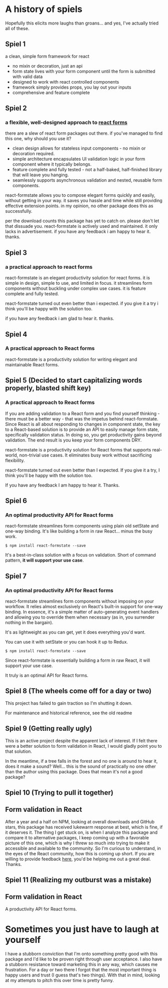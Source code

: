 # A history of spiels

Hopefully this elicits more laughs than groans... and yes, I've actually tried all of these.

## Spiel 1

a clean, simple form framework for react

- no mixin or decoration, just an api
- form state lives with your form component until the form is submitted with valid data
- designed to work with react controlled components
- framework simply provides props, you lay out your inputs
- comprehensive and feature complete

## Spiel 2

### a flexible, well-designed approach to [react forms](https://facebook.github.io/react/docs/forms.html)

there are a slew of react form packages out there. if you've managed to find this one, why should you use it?

- clean design allows for stateless input components - no mixin or decoration required.
- simple architecture encapsulates UI validation logic in your form component where it typically belongs.
- feature complete and fully tested - not a half-baked, half-finished library that will leave you hanging.
- seamlessly supports asynchronous validation and nested, reusable form components.

react-formstate allows you to compose elegant forms quickly and easily, without getting in your way. it saves you hassle and time while still providing effective extension points. in my opinion, no other package does this as successfully.

per the download counts this package has yet to catch on. please don't let that dissuade you. react-formstate is actively used and maintained. it only lacks in advertisement. if you have any feedback i am happy to hear it. thanks.

## Spiel 3

### a practical approach to react forms

react-formstate is an elegant productivity solution for react forms. it is simple in design, simple to use, and limited in focus. it streamlines form components without buckling under complex use cases. it is feature complete and fully tested.

react-formstate turned out even better than i expected. if you give it a try i think you'll be happy with the solution too.

if you have any feedback i am glad to hear it. thanks.

## Spiel 4

### A practical approach to React forms

react-formstate is a productivity solution for writing elegant and maintainable React forms.

## Spiel 5 (Decided to start capitalizing words properly, blasted shift key)

### A practical approach to React forms

If you are adding validation to a React form and you find yourself thinking - there must be a better way - that was the impetus behind react-formstate. Since React is all about responding to changes in component state, the key to a React-based solution is to provide an API to easily manage form state, specifically validation status. In doing so, you get productivity gains beyond validation. The end result is you keep your form components DRY.

react-formstate is a productivity solution for React forms that supports real-world, non-trivial use cases. It eliminates busy work without sacrificing flexibility.

react-formstate turned out even better than I expected. If you give it a try, I think you'll be happy with the solution too.

If you have any feedback I am happy to hear it. Thanks.

## Spiel 6

### An optimal productivity API for React forms

react-formstate streamlines form components using plain old setState and one-way binding. It's like building a form in raw React... minus the busy work.

    $ npm install react-formstate --save

It's a best-in-class solution with a focus on validation. Short of command pattern, **it will support your use case**.

## Spiel 7

### An optimal productivity API for React forms

react-formstate streamlines form components without imposing on your workflow. It relies almost exclusively on React's built-in support for one-way binding. In essence, it's a simple matter of auto-generating event handlers and allowing you to override them when necessary (as in, you surrender nothing in the bargain).

It's as lightweight as you can get, yet it does everything you'd want.

You can use it with setState or you can hook it up to Redux.

    $ npm install react-formstate --save

Since react-formstate is essentially building a form in raw React, it will support your use case.

It truly is an optimal API for React forms.

## Spiel 8 (The wheels come off for a day or two)

This project has failed to gain traction so I'm shutting it down.

For maintenance and historical reference, see the old readme

## Spiel 9 (Getting really ugly)

This is an active project despite the apparent lack of interest. If I felt there were a better solution to form validation in React, I would gladly point you to that solution.

In the meantime, if a tree falls in the forest and no one is around to hear it, does it make a sound? Well... this is the sound of practically no one other than the author using this package. Does that mean it's not a good package?

## Spiel 10 (Trying to pull it together)

## Form validation in React

After a year and a half on NPM, looking at overall downloads and GitHub stars, this package has received lukewarm response at best, which is fine, if it deserves it. The thing I get stuck on, is when I analyze this package and compare it to alternative packages, I keep coming up with a favorable picture of this one, which is why I threw so much into trying to make it accessible and available to the community. So I'm curious to understand, in the eyes of the React community, how this is coming up short. If you are willing to provide feedback [here](https://github.com/dtrelogan/react-formstate/issues/10), you'd be helping me out a great deal. Thanks.

## Spiel 11 (Realizing my outburst was a mistake)

## Form validation in React

A productivity API for React forms.

# Sometimes you just have to laugh at yourself

I have a stubborn conviction that I'm onto something pretty good with this package and I'd like to be proven right through user acceptance. I also have a stubborn resistance toward marketing this in any way, which causes me frustration. For a day or two there I forgot that the most important thing is happy users and trust (I guess that's two things). With that in mind, looking at my attempts to pitch this over time is pretty funny.
